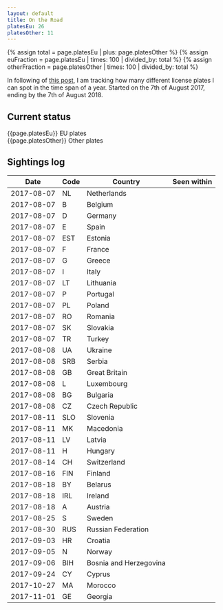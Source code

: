 ```yaml
---
layout: default
title: On the Road
platesEu: 26
platesOther: 11
---
```

{% assign total = page.platesEu | plus: page.platesOther %}
{% assign euFraction = page.platesEu | times: 100 | divided_by: total %}
{% assign otherFraction = page.platesOther | times: 100 | divided_by: total %}

In following of [this post][on-the-road-again], I am tracking how many different license plates I can spot in the time span of a year. Started on the 7th of August 2017, ending by the 7th of August 2018.

## Current status

<div class="progress">
  <div class="progress-bar progress-bar-success progress-bar-striped" role="progressbar" style="width: {{euFraction}}%" aria-valuenow="{{page.platesEu}}" aria-valuemin="0" aria-valuemax="{{total}}">{{page.platesEu}} EU plates</div>
  <div class="progress-bar progress-bar-warning progress-bar-striped" role="progressbar" style="width: {{otherFraction}}%" aria-valuenow="{{page.platesOther}}" aria-valuemin="0" aria-valuemax="{{total}}">{{page.platesOther}} Other plates</div>
</div>

## Sightings log

| Date          | Code | Country                | Seen within |
| ------------- | ---- | ---------------------- | ----------- |
| 2017-08-07    | NL   | Netherlands            |             |
| 2017-08-07    | B    | Belgium                |             |
| 2017-08-07    | D    | Germany                |             |
| 2017-08-07    | E    | Spain                  |             |
| 2017-08-07    | EST  | Estonia                |             |
| 2017-08-07    | F    | France                 |             |
| 2017-08-07    | G    | Greece                 |             |
| 2017-08-07    | I    | Italy                  |             |
| 2017-08-07    | LT   | Lithuania              |             |
| 2017-08-07    | P    | Portugal               |             |
| 2017-08-07    | PL   | Poland                 |             |
| 2017-08-07    | RO   | Romania                |             |
| 2017-08-07    | SK   | Slovakia               |             |
| 2017-08-07    | TR   | Turkey                 |             |
| 2017-08-08    | UA   | Ukraine                |             |
| 2017-08-08    | SRB  | Serbia                 |             |
| 2017-08-08    | GB   | Great Britain          |             |
| 2017-08-08    | L    | Luxembourg             |             |
| 2017-08-08    | BG   | Bulgaria               |             |
| 2017-08-08    | CZ   | Czech Republic         |             |
| 2017-08-11    | SLO  | Slovenia               |             |
| 2017-08-11    | MK   | Macedonia              |             |
| 2017-08-11    | LV   | Latvia                 |             |
| 2017-08-11    | H    | Hungary                |             |
| 2017-08-14    | CH   | Switzerland            |             |
| 2017-08-16    | FIN  | Finland                |             |
| 2017-08-18    | BY   | Belarus                |             |
| 2017-08-18    | IRL  | Ireland                |             |
| 2017-08-18    | A    | Austria                |             |
| 2017-08-25    | S    | Sweden                 |             |
| 2017-08-30    | RUS  | Russian Federation     |             |
| 2017-09-03    | HR   | Croatia                |             |
| 2017-09-05    | N    | Norway                 |             |
| 2017-09-06    | BIH  | Bosnia and Herzegovina |             |
| 2017-09-24    | CY   | Cyprus                 |             |
| 2017-10-27    | MA   | Morocco                |             |
| 2017-11-01    | GE   | Georgia                |             |

[on-the-road-again]: ../2017/08/07/On-the-Road-Again.html "On the Road Again"